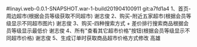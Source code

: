 #linayi.web-0.0.1-SNAPSHOT.war-1-build201904100911	git:a7fd1a4
1、首页-周边超市(根据会员等级获取不同超市)                           谢志俊
2、购买-附近五家超市(根据会员等级显示不同超市图片)                   谢志俊
3、购买-四种搜索方式 + 差价排行搜索商品根据会员等级显示最低价         谢志俊
4、所有"查看其它超市价格"按钮(根据会员等级显示不同超市价格)           谢志俊
5、生成订单时获取商品超市价格方式修改   高雄
